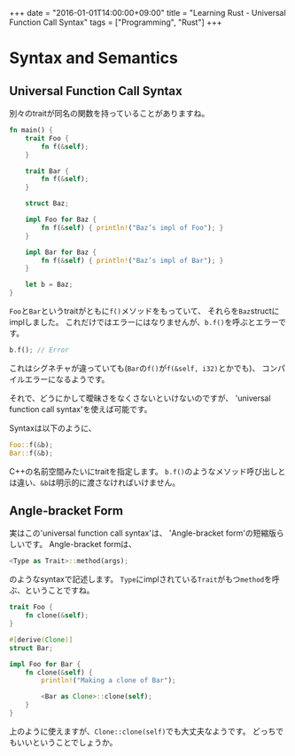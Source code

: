 +++
date = "2016-01-01T14:00:00+09:00"
title = "Learning Rust - Universal Function Call Syntax"
tags = ["Programming", "Rust"]
+++

# Syntax and Semantics
## Universal Function Call Syntax
別々のtraitが同名の関数を持っていることがありますね。

```rust
fn main() {
    trait Foo {
        fn f(&self);
    }

    trait Bar {
        fn f(&self);
    }

    struct Baz;

    impl Foo for Baz {
        fn f(&self) { println!("Baz’s impl of Foo"); }
    }

    impl Bar for Baz {
        fn f(&self) { println!("Baz’s impl of Bar"); }
    }

    let b = Baz;
}
```

`Foo`と`Bar`というtraitがともに`f()`メソッドをもっていて、
それらを`Baz`structにimplしました。
これだけではエラーにはなりませんが、`b.f()`を呼ぶとエラーです。

```rust
b.f(); // Error
```

これはシグネチャが違っていても(`Bar`の`f()`が`f(&self, i32)`とかでも)、
コンパイルエラーになるようです。

それで、どうにかして曖昧さをなくさないといけないのですが、
'universal function call syntax'を使えば可能です。

Syntaxは以下のように、

```rust
Foo::f(&b);
Bar::f(&b);
```

C++の名前空間みたいにtraitを指定します。
`b.f()`のようなメソッド呼び出しとは違い、`&b`は明示的に渡さなければいけません。

## Angle-bracket Form
実はこの'universal function call syntax'は、
'Angle-bracket form'の短縮版らしいです。
Angle-bracket formは、

```rust
<Type as Trait>::method(args);
```

のようなsyntaxで記述します。
`Type`にimplされている`Trait`がもつ`method`を呼ぶ、ということですね。

```rust
trait Foo {
    fn clone(&self);
}

#[derive(Clone)]
struct Bar;

impl Foo for Bar {
    fn clone(&self) {
        println!("Making a clone of Bar");

        <Bar as Clone>::clone(self);
    }
}
```

上のように使えますが、`Clone::clone(self)`でも大丈夫なようです。
どっちでもいいということでしょうか。

